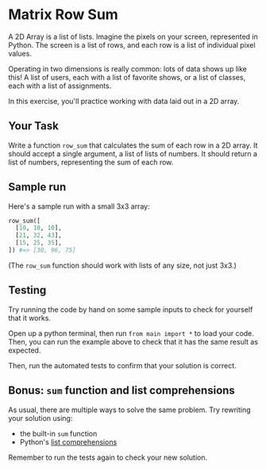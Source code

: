 # Matrix Row Sum

A 2D Array is a list of lists. Imagine the pixels on your screen, represented in
Python. The screen is a list of rows, and each row is a list of individual
pixel values.

Operating in two dimensions is really common: lots of data shows
up like this! A list of users, each with a list of favorite shows, or a list of
classes, each with a list of assignments.

In this exercise, you'll practice working with data laid out in a 2D array.

## Your Task

Write a function `row_sum` that calculates the sum of each row in a 2D array. It
should accept a single argument, a list of lists of numbers. It should return a
list of numbers, representing the sum of each row.

## Sample run

Here's a sample run with a small 3x3 array:

```python
row_sum([
  [10, 10, 10],
  [21, 32, 43],
  [15, 25, 35],
]) #=> [30, 96, 75]
```

(The `row_sum` function should work with lists of any size, not just 3x3.)

## Testing

Try running the code by hand on some sample inputs to check for yourself that it 
works.

Open up a python terminal, then run `from main import *` to load your code.
Then, you can run the example above to check that it has the same result as
expected.

Then, run the automated tests to confirm that your solution is correct.

## Bonus: `sum` function and list comprehensions

As usual, there are multiple ways to solve the same problem. Try rewriting your
solution using:

* the built-in `sum` function
* Python's [list comprehensions](https://docs.python.org/3/tutorial/datastructures.html#list-comprehensions)

Remember to run the tests again to check your new solution.
